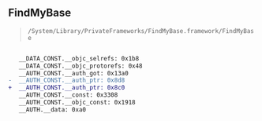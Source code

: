 ## FindMyBase

> `/System/Library/PrivateFrameworks/FindMyBase.framework/FindMyBase`

```diff

   __DATA_CONST.__objc_selrefs: 0x1b8
   __DATA_CONST.__objc_protorefs: 0x48
   __AUTH_CONST.__auth_got: 0x13a0
-  __AUTH_CONST.__auth_ptr: 0x8d8
+  __AUTH_CONST.__auth_ptr: 0x8c0
   __AUTH_CONST.__const: 0x3308
   __AUTH_CONST.__objc_const: 0x1918
   __AUTH.__data: 0xa0

```
